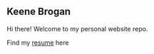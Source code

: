 ## Keene Brogan

Hi there! Welcome to my personal website repo. 

Find my [resume](assets\Brogan_Resume_2025_02_01.pdf) here
